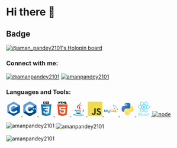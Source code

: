 <h1>Hi there 👋</h1>
<h2>Badge</h2>

[![@aman_pandey2101's Holopin board](https://holopin.me/aman_pandey2101)](https://holopin.io/@aman_pandey2101)

<!--
**amanpandey2101/amanpandey2101** is a ✨ _special_ ✨ repository because its `README.md` (this file) appears on your GitHub profile.

<h1 align="center">Hi 👋, I'm Aman Kumar Pandey</h1>
<h3 align="center">A passionate Coder and Web developer from India</h3>

<p align="left"> <img src="https://komarev.com/ghpvc/?username=amanpandey2101&label=Profile%20views&color=0e75b6&style=flat" alt="amanpandey2101" /> </p>

<p align="left"> <a href="https://github.com/ryo-ma/github-profile-trophy"><img src="https://github-profile-trophy.vercel.app/?username=amanpandey2101" alt="amanpandey2101" /></a> </p>

- 🌱 I’m currently learning **JavaScript, C, Web3**

- 📫 How to reach me **paman7681@gmail.com**

### Blogs posts
<!-- BLOG-POST-LIST:START -->
<!-- BLOG-POST-LIST:END -->

<h3 align="left">Connect with me:</h3>
<p align="left">
<a href="https://dev.to/@amanpandey2101" target="blank"><img align="center" src="https://raw.githubusercontent.com/rahuldkjain/github-profile-readme-generator/master/src/images/icons/Social/devto.svg" alt="@amanpandey2101" height="30" width="40" /></a>
<a href="https://linkedin.com/in/amanpandey2101" target="blank"><img align="center" src="https://raw.githubusercontent.com/rahuldkjain/github-profile-readme-generator/master/src/images/icons/Social/linked-in-alt.svg" alt="amanpandey2101" height="30" width="40" /></a>
</p>

<h3 align="left">Languages and Tools:</h3>
<p align="left"> <a href="https://www.cprogramming.com/" target="_blank" rel="noreferrer"> <img src="https://raw.githubusercontent.com/devicons/devicon/master/icons/c/c-original.svg" alt="c" width="40" height="40"/> </a> <a href="https://www.w3schools.com/cpp/" target="_blank" rel="noreferrer"> <img src="https://raw.githubusercontent.com/devicons/devicon/master/icons/cplusplus/cplusplus-original.svg" alt="cplusplus" width="40" height="40"/> </a> <a href="https://www.w3schools.com/css/" target="_blank" rel="noreferrer"> <img src="https://raw.githubusercontent.com/devicons/devicon/master/icons/css3/css3-original-wordmark.svg" alt="css3" width="40" height="40"/> </a> <a href="https://www.w3.org/html/" target="_blank" rel="noreferrer"> <img src="https://raw.githubusercontent.com/devicons/devicon/master/icons/html5/html5-original-wordmark.svg" alt="html5" width="40" height="40"/> </a> <a href="https://www.java.com" target="_blank" rel="noreferrer"> <img src="https://raw.githubusercontent.com/devicons/devicon/master/icons/java/java-original.svg" alt="java" width="40" height="40"/> </a> <a href="https://developer.mozilla.org/en-US/docs/Web/JavaScript" target="_blank" rel="noreferrer"> <img src="https://raw.githubusercontent.com/devicons/devicon/master/icons/javascript/javascript-original.svg" alt="javascript" width="40" height="40"/> </a>
 <a href="https://www.mysql.com/" target="_blank" rel="noreferrer"> <img src="https://raw.githubusercontent.com/devicons/devicon/master/icons/mysql/mysql-original-wordmark.svg" alt="mysql" width="40" height="40"/> </a> <a href="https://www.python.org" target="_blank" rel="noreferrer"> <img src="https://raw.githubusercontent.com/devicons/devicon/master/icons/python/python-original.svg" alt="python" width="40" height="40"/> </a> 
 <a href="https://reactjs.org/" target="_blank" rel="noreferrer"> <img src="https://raw.githubusercontent.com/devicons/devicon/master/icons/react/react-original-wordmark.svg" alt="react" width="40" height="40"/> </a>
  <a href="https://reactjs.org/" target="_blank" rel="noreferrer"> <img src="https://upload.wikimedia.org/wikipedia/commons/d/d9/Node.js_logo.svg" alt="node" width="40" height="40"/> </a> </p>

<p><img align="left" src="https://github-readme-stats.vercel.app/api/top-langs?username=amanpandey2101&show_icons=true&locale=en&layout=compact" alt="amanpandey2101" /></p>

<p>&nbsp;<img align="center" src="https://github-readme-stats.vercel.app/api?username=amanpandey2101&show_icons=true&locale=en" alt="amanpandey2101" /></p>

<p><img align="center" src="https://github-readme-streak-stats.herokuapp.com/?user=amanpandey2101&" alt="amanpandey2101" /></p>
